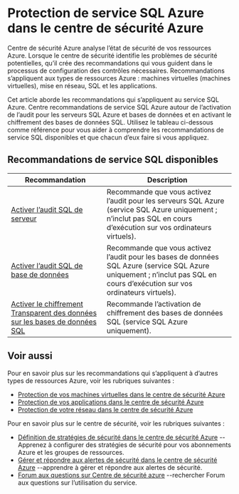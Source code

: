 <properties
   pageTitle="Protection de service SQL Azure dans le centre de sécurité Azure | Microsoft Azure"
   description="Ce document répond recommandations dans le centre de sécurité Azure pour vous aider à protéger le service SQL Azure et restent dans le respect des stratégies de sécurité."
   services="security-center"
   documentationCenter="na"
   authors="TerryLanfear"
   manager="MBaldwin"
   editor=""/>

<tags
   ms.service="security-center"
   ms.devlang="na"
   ms.topic="article"
   ms.tgt_pltfrm="na"
   ms.workload="na"
   ms.date="08/04/2016"
   ms.author="terrylan"/>

# <a name="protecting-azure-sql-service-in-azure-security-center"></a>Protection de service SQL Azure dans le centre de sécurité Azure

Centre de sécurité Azure analyse l’état de sécurité de vos ressources Azure. Lorsque le centre de sécurité identifie les problèmes de sécurité potentielles, qu’il crée des recommandations qui vous guident dans le processus de configuration des contrôles nécessaires.  Recommandations s’appliquent aux types de ressources Azure : machines virtuelles (machines virtuelles), mise en réseau, SQL et les applications.

Cet article aborde les recommandations qui s’appliquent au service SQL Azure.  Centre recommandations de service SQL Azure autour de l’activation de l’audit pour les serveurs SQL Azure et bases de données et en activant le chiffrement des bases de données SQL.  Utilisez le tableau ci-dessous comme référence pour vous aider à comprendre les recommandations de service SQL disponibles et que chacun d’eux faire si vous appliquez.

## <a name="available-sql-service-recommendations"></a>Recommandations de service SQL disponibles

|Recommandation|Description|
|-----|-----|
|[Activer l’audit SQL de serveur](security-center-enable-auditing-on-sql-servers.md)|Recommande que vous activez l’audit pour les serveurs SQL Azure (service SQL Azure uniquement ; n’inclut pas SQL en cours d’exécution sur vos ordinateurs virtuels).|
|[Activer l’audit SQL de base de données](security-center-enable-auditing-on-sql-databases.md)|Recommande que vous activez l’audit pour les bases de données SQL Azure (service SQL Azure uniquement ; n’inclut pas SQL en cours d’exécution sur vos ordinateurs virtuels).|
|[Activer le chiffrement Transparent des données sur les bases de données SQL](security-center-enable-transparent-data-encryption.md)|Recommande l’activation de chiffrement des bases de données SQL (service SQL Azure uniquement).|

## <a name="see-also"></a>Voir aussi

Pour en savoir plus sur les recommandations qui s’appliquent à d’autres types de ressources Azure, voir les rubriques suivantes :

- [Protection de vos machines virtuelles dans le centre de sécurité Azure](security-center-virtual-machine-recommendations.md)
- [Protection de vos applications dans le centre de sécurité Azure](security-center-application-recommendations.md)
- [Protection de votre réseau dans le centre de sécurité Azure](security-center-network-recommendations.md)

Pour en savoir plus sur le centre de sécurité, voir les rubriques suivantes :

- [Définition de stratégies de sécurité dans le centre de sécurité Azure](security-center-policies.md) --Apprenez à configurer des stratégies de sécurité pour vos abonnements Azure et les groupes de ressources.
- [Gérer et répondre aux alertes de sécurité dans le centre de sécurité Azure](security-center-managing-and-responding-alerts.md) --apprendre à gérer et répondre aux alertes de sécurité.
- [Forum aux questions sur Centre de sécurité azure](security-center-faq.md) --rechercher Forum aux questions sur l’utilisation du service.
